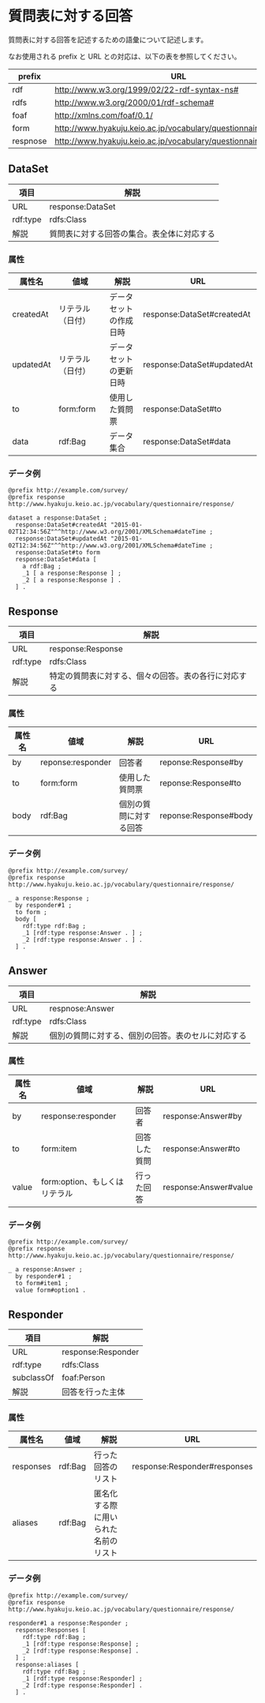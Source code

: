 # 質問表に対する回答

質問表に対する回答を記述するための語彙について記述します。

なお使用される prefix と URL との対応は、以下の表を参照してください。

|prefix|URL|
|------|---|
|rdf|http://www.w3.org/1999/02/22-rdf-syntax-ns#|
|rdfs|http://www.w3.org/2000/01/rdf-schema#|
|foaf|http://xmlns.com/foaf/0.1/|
|form|http://www.hyakuju.keio.ac.jp/vocabulary/questionnaire/form/|
|respnose|http://www.hyakuju.keio.ac.jp/vocabulary/questionnaire/response/|

## DataSet

|項目|解説|
|---|----|
|URL|response:DataSet|
|rdf:type|rdfs:Class|
|解説|質問表に対する回答の集合。表全体に対応する|

### 属性

|属性名|値域|解説|URL|
|-----|---|---|----|
|createdAt|リテラル（日付）|データセットの作成日時|response:DataSet#createdAt|
|updatedAt|リテラル（日付）|データセットの更新日時|response:DataSet#updatedAt|
|to|form:form|使用した質問票|response:DataSet#to|
|data|rdf:Bag|データ集合|response:DataSet#data|

### データ例

~~~
@prefix http://example.com/survey/
@prefix response http://www.hyakuju.keio.ac.jp/vocabulary/questionnaire/response/

dataset a response:DataSet ;
  response:DataSet#createdAt "2015-01-02T12:34:56Z"^^http://www.w3.org/2001/XMLSchema#dateTime ;
  response:DataSet#updatedAt "2015-01-02T12:34:56Z"^^http://www.w3.org/2001/XMLSchema#dateTime ;
  response:DataSet#to form
  response:DataSet#data [
    a rdf:Bag ;
    _1 [ a response:Response ] ;
    _2 [ a response:Response ] .
  ] .
~~~

## Response

|項目|解説|
|---|----|
|URL|response:Response|
|rdf:type|rdfs:Class|
|解説|特定の質問表に対する、個々の回答。表の各行に対応する|

### 属性

|属性名|値域|解説|URL|
|-----|---|---|----|
|by|reponse:responder|回答者|reponse:Response#by|
|to|form:form|使用した質問票|reponse:Response#to|
|body|rdf:Bag|個別の質問に対する回答|reponse:Response#body|

### データ例

~~~
@prefix http://example.com/survey/
@prefix response http://www.hyakuju.keio.ac.jp/vocabulary/questionnaire/response/

_ a response:Response ;
  by responder#1 ;
  to form ;
  body [
    rdf:type rdf:Bag ;
    _1 [rdf:type response:Answer . ] ;
    _2 [rdf:type response:Answer . ] .
  ] .
~~~

## Answer

|項目|解説|
|---|----|
|URL|respnose:Answer|
|rdf:type|rdfs:Class|
|解説|個別の質問に対する、個別の回答。表のセルに対応する|

### 属性

|属性名|値域|解説|URL|
|-----|---|---|----|
|by|response:responder|回答者|response:Answer#by|
|to|form:item|回答した質問|response:Answer#to|
|value|form:option、もしくはリテラル|行った回答|response:Answer#value|

### データ例

~~~
@prefix http://example.com/survey/
@prefix response http://www.hyakuju.keio.ac.jp/vocabulary/questionnaire/response/

_ a response:Answer ;
  by responder#1 ;
  to form#item1 ;
  value form#option1 .
~~~

## Responder

|項目|解説|
|---|----|
|URL|response:Responder|
|rdf:type|rdfs:Class|
|subclassOf|foaf:Person|
|解説|回答を行った主体|

### 属性

|属性名|値域|解説|URL|
|-----|---|---|----|
|responses|rdf:Bag|行った回答のリスト|response:Responder#responses|
|aliases|rdf:Bag|匿名化する際に用いられた名前のリスト|

### データ例

~~~
@prefix http://example.com/survey/
@prefix response http://www.hyakuju.keio.ac.jp/vocabulary/questionnaire/response/

responder#1 a response:Responder ;
  response:Responses [
    rdf:type rdf:Bag ;
    _1 [rdf:type response:Response] ;
    _2 [rdf:type response:Response] .
  ] ;
  response:aliases [
    rdf:type rdf:Bag ;
    _1 [rdf:type response:Responder] ;
    _2 [rdf:type response:Responder] .
  ] .
~~~
